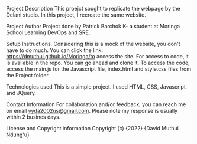 Project Description
This proejct sought to replicate the webpage by the Delani studio. In this project, I recreate the same website.

Project Author
Project done by Patrick Barchok K- a student at Moringa School Learning DevOps and SRE.

Setup Instructions.
Considering this is a mock of the website, you don't have to do much. You can click the link: https://dmuthui.github.io/Moringa/to access the site. For access to code, it is available in the repo. You can go ahead and clone it.
To access the code, access the main.js for the Javascript file, index.html and style.css files from the Project folder.

Technologies used
This is a simple project. I used HTML, CSS, Javascript and JQuery.

Contact Information
For collaboration and/or feedback, you can reach me on email vyda2002us@gmail.com. Please note my response is usually within 2 busines days.

License and Copyright information
Copyright (c) {2022} {David Muthui Ndung'u}
